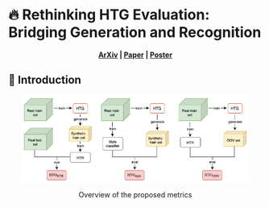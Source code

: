 # 🔥 Rethinking HTG Evaluation: Bridging Generation and Recognition

 <p align='center'>
  <b>
    <a href="https://arxiv.org/abs/2303.14736">ArXiv</a>
    |
    <a href="">Paper</a>
    |
    <a href="">Poster</a>
  </b>
</p> 

## 📢 Introduction

<div style="display: flex; flex-direction: column; align-items: center; ">
<img src="imgs/metrics_htg.png" style="width: 90%;">
</div>
<p align="center" style="margin-bottom: 10px;">
Overview of the proposed metrics
</p>
